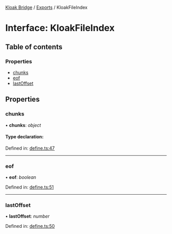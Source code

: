 [Kloak Bridge](../README.md) / [Exports](../modules.md) / KloakFileIndex

# Interface: KloakFileIndex

## Table of contents

### Properties

- [chunks](kloakfileindex.md#chunks)
- [eof](kloakfileindex.md#eof)
- [lastOffset](kloakfileindex.md#lastoffset)

## Properties

### chunks

• **chunks**: *object*

#### Type declaration:

Defined in: [define.ts:47](https://github.com/CoNET-project/kloak-bridge/blob/fd9d775/src/define.ts#L47)

___

### eof

• **eof**: *boolean*

Defined in: [define.ts:51](https://github.com/CoNET-project/kloak-bridge/blob/fd9d775/src/define.ts#L51)

___

### lastOffset

• **lastOffset**: *number*

Defined in: [define.ts:50](https://github.com/CoNET-project/kloak-bridge/blob/fd9d775/src/define.ts#L50)
